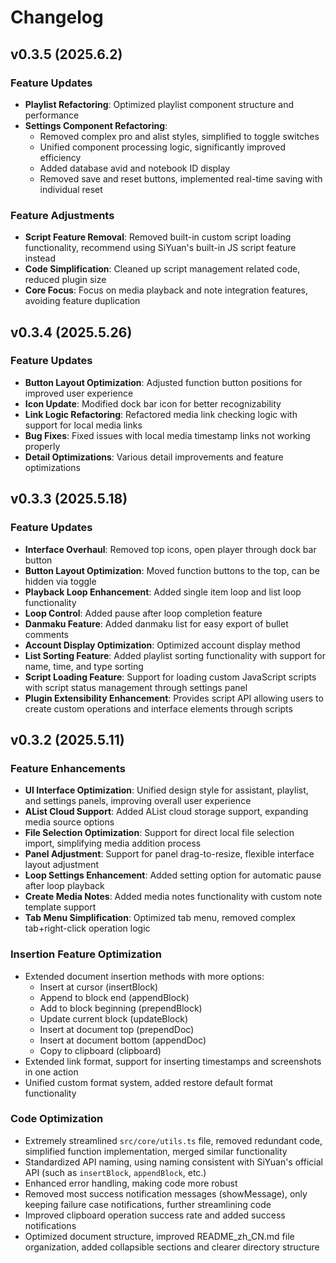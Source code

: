 # Changelog

## v0.3.5 (2025.6.2)

### Feature Updates
- **Playlist Refactoring**: Optimized playlist component structure and performance
- **Settings Component Refactoring**:
  - Removed complex pro and alist styles, simplified to toggle switches
  - Unified component processing logic, significantly improved efficiency
  - Added database avid and notebook ID display
  - Removed save and reset buttons, implemented real-time saving with individual reset

### Feature Adjustments
- **Script Feature Removal**: Removed built-in custom script loading functionality, recommend using SiYuan's built-in JS script feature instead
- **Code Simplification**: Cleaned up script management related code, reduced plugin size
- **Core Focus**: Focus on media playback and note integration features, avoiding feature duplication

## v0.3.4 (2025.5.26)

### Feature Updates
- **Button Layout Optimization**: Adjusted function button positions for improved user experience
- **Icon Update**: Modified dock bar icon for better recognizability
- **Link Logic Refactoring**: Refactored media link checking logic with support for local media links
- **Bug Fixes**: Fixed issues with local media timestamp links not working properly
- **Detail Optimizations**: Various detail improvements and feature optimizations

## v0.3.3 (2025.5.18)

### Feature Updates
- **Interface Overhaul**: Removed top icons, open player through dock bar button
- **Button Layout Optimization**: Moved function buttons to the top, can be hidden via toggle
- **Playback Loop Enhancement**: Added single item loop and list loop functionality
- **Loop Control**: Added pause after loop completion feature
- **Danmaku Feature**: Added danmaku list for easy export of bullet comments
- **Account Display Optimization**: Optimized account display method
- **List Sorting Feature**: Added playlist sorting functionality with support for name, time, and type sorting
- **Script Loading Feature**: Support for loading custom JavaScript scripts with script status management through settings panel
- **Plugin Extensibility Enhancement**: Provides script API allowing users to create custom operations and interface elements through scripts

## v0.3.2 (2025.5.11)

### Feature Enhancements
- **UI Interface Optimization**: Unified design style for assistant, playlist, and settings panels, improving overall user experience
- **AList Cloud Support**: Added AList cloud storage support, expanding media source options
- **File Selection Optimization**: Support for direct local file selection import, simplifying media addition process
- **Panel Adjustment**: Support for panel drag-to-resize, flexible interface layout adjustment
- **Loop Settings Enhancement**: Added setting option for automatic pause after loop playback
- **Create Media Notes**: Added media notes functionality with custom note template support
- **Tab Menu Simplification**: Optimized tab menu, removed complex tab+right-click operation logic

### Insertion Feature Optimization
- Extended document insertion methods with more options:
  - Insert at cursor (insertBlock)
  - Append to block end (appendBlock)
  - Add to block beginning (prependBlock)
  - Update current block (updateBlock)
  - Insert at document top (prependDoc)
  - Insert at document bottom (appendDoc)
  - Copy to clipboard (clipboard)
- Extended link format, support for inserting timestamps and screenshots in one action
- Unified custom format system, added restore default format functionality

### Code Optimization
- Extremely streamlined `src/core/utils.ts` file, removed redundant code, simplified function implementation, merged similar functionality
- Standardized API naming, using naming consistent with SiYuan's official API (such as `insertBlock`, `appendBlock`, etc.)
- Enhanced error handling, making code more robust
- Removed most success notification messages (showMessage), only keeping failure case notifications, further streamlining code
- Improved clipboard operation success rate and added success notifications
- Optimized document structure, improved README_zh_CN.md file organization, added collapsible sections and clearer directory structure 